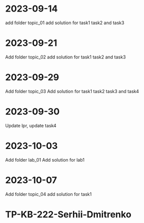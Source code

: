 # 2023-09-14
add folder topic_01
add solution for task1 task2 and task3

# 2023-09-21
Add folder topic_02
add solution for task1 task2 and task3

# 2023-09-29
Add folder topic_03
Add solution for task1 task2 task3 and task4

# 2023-09-30
Update lpr, update task4

# 2023-10-03
 Add folder lab_01
 Add solution for lab1

 # 2023-10-07
 Add folder topic_04
 add solution for task1


# TP-KB-222-Serhii-Dmitrenko
